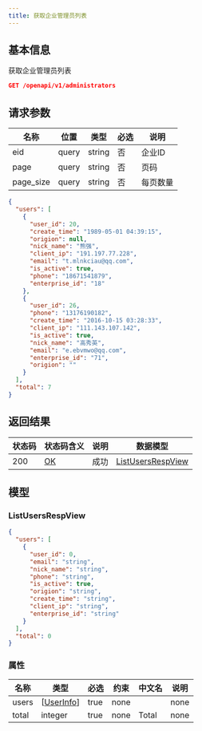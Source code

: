 ```yaml
---
title: 获取企业管理员列表
---
```


## 基本信息

获取企业管理员列表

```json title="请求路径"
GET /openapi/v1/administrators
```


## 请求参数

|名称|位置|类型|必选|说明|
|---|---|---|---|---|
|eid|query|string| 否 |企业ID|
|page|query|string| 否 |页码|
|page_size|query|string| 否 |每页数量|


```json title="返回成功示例"
{
  "users": [
    {
      "user_id": 20,
      "create_time": "1989-05-01 04:39:15",
      "origion": null,
      "nick_name": "熊强",
      "client_ip": "191.197.77.228",
      "email": "t.mlnkciau@qq.com",
      "is_active": true,
      "phone": "18671541879",
      "enterprise_id": "18"
    },
    {
      "user_id": 26,
      "phone": "13176190182",
      "create_time": "2016-10-15 03:28:33",
      "client_ip": "111.143.107.142",
      "is_active": true,
      "nick_name": "高秀英",
      "email": "e.ebvmwo@qq.com",
      "enterprise_id": "71",
      "origion": ""
    }
  ],
  "total": 7
}
```

## 返回结果

|状态码|状态码含义|说明|数据模型|
|---|---|---|---|
|200|[OK](https://tools.ietf.org/html/rfc7231#section-6.3.1)|成功|[ListUsersRespView](#listusersrespview)|

## 模型

### ListUsersRespView

```json
{
  "users": [
    {
      "user_id": 0,
      "email": "string",
      "nick_name": "string",
      "phone": "string",
      "is_active": true,
      "origion": "string",
      "create_time": "string",
      "client_ip": "string",
      "enterprise_id": "string"
    }
  ],
  "total": 0
}

```

### 属性

|名称|类型|必选|约束|中文名|说明|
|---|---|---|---|---|---|
|users|[[UserInfo](/docs/api/user/getUserInfo#userinfo)]|true|none||none|
|total|integer|true|none|Total|none|
